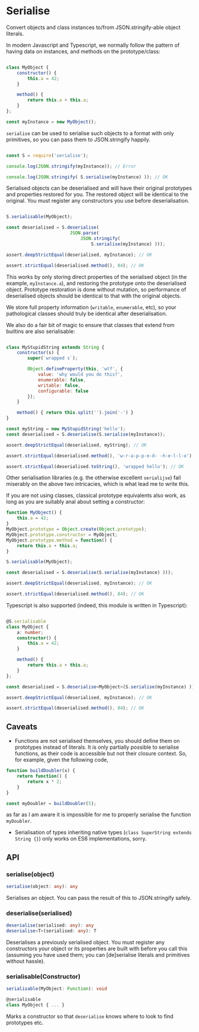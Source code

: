 # Serialise

Convert objects and class instances to/from JSON.stringify-able object literals.

In modern Javascript and Typescript, we normally follow the pattern of having data on instances, and methods on the prototype/class:

```js

class MyObject {
	constructor() {
		this.a = 42;
	}

	method() {
		return this.a + this.a;
	}
};

const myInstance = new MyObject();
```

`serialise` can be used to serialise such objects to a format with only primitives, so you can pass them to JSON.stringify happily.

```js

const S = require('serialise');

console.log(JSON.stringify(myInstance)); // Error

console.log(JSON.stringify( S.serialise(myInstance) )); // OK

```

Serialised objects can be deserialised and will have their original prototypes and properties restored for you. The restored object will be identical to the original. You must register any constructors you use before deserialisation.

```js

S.serialisable(MyObject);

const deserialised = S.deserialise(
						JSON.parse(
							JSON.stringify(
								S.serialise(myInstance) )));

assert.deepStrictEqual(deserialised, myInstance); // OK

assert.strictEqual(deserialised.method(), 84); // OK

```

This works by only storing direct properties of the serialised object (in the example, `myInstance.a`), and restoring the prototype onto the deserialised object. Prototype restoration is done without mutation, so performance of deserialised objects should be identical to that with the original objects.

We store full property information (`writable`, `enumerable`, etc), so your pathological classes should truly be identical after deserialisation.

We also do a fair bit of magic to ensure that classes that extend from builtins are also serialisable:

```js

class MyStupidString extends String {
	constructor(s) {
		super(`wrapped s`);

		Object.defineProperty(this, 'wtf', {
			value: 'why would you do this?',
			enumerable: false,
			writable: false,
			configurable: false
		});
	}

	method() { return this.split('').join('-') }
}

const myString = new MyStupidString('hello');
const deserialised = S.deserialise(S.serialise(myInstance));

assert.deepStrictEqual(deserialised, myString); // OK

assert.strictEqual(deserialised.method(), 'w-r-a-p-p-e-d- -h-e-l-l-o'); // OK

assert.strictEqual(deserialised.toString(), 'wrapped hello'); // OK

```

Other serialisation libraries (e.g. the otherwise excellent `serialijse`) fail miserably on the above two intricacies, which is what lead me to write this.

If you are not using classes, classical prototype equivalents also work, as long as you are suitably anal about setting a constructor:

```js
function MyObject() {
	this.a = 42;
}
MyObject.prototype = Object.create(Object.prototype);
MyObject.prototype.constructor = MyObject;
MyObject.prototype.method = function() {
	return this.a + this.a;
}

S.serialisable(MyObject);

const deserialised = S.deserialise(S.serialise(myInstance) )));

assert.deepStrictEqual(deserialised, myInstance); // OK

assert.strictEqual(deserialised.method(), 84); // OK
```

Typescript is also supported (indeed, this module is written in Typescript):

```ts

@S.serialisable
class MyObject {
	a: number;
	constructor() {
		this.a = 42;
	}

	method() {
		return this.a + this.a;
	}
};

const deserialised = S.deserialise<MyObject>(S.serialise(myInstance) )));

assert.deepStrictEqual(deserialised, myInstance); // OK

assert.strictEqual(deserialised.method(), 84); // OK

```

## Caveats

- Functions are not serialised themselves, you should define them on prototypes instead of literals. It is only partially possible to serialise functions, as their code is accessible but not their closure context. So, for example, given the following code,

```js
function buildDoubler(x) {
	return function() {
		return x * 2;
	}
}

const myDoubler = buildDoubler(5);
```

as far as I am aware it is impossible for me to properly serialise the function `myDoubler`.

- Serialisation of types inheriting native types (`class SuperString extends String {}`) only works on ES6 implementations, sorry.

## API

### serialise(object)

```ts
serialise(object: any): any
```

Serialises an object. You can pass the result of this to JSON.stringify safely.

### deserialise(serialised)

```ts
deserialise(serialised: any): any
deserialise<T>(serialised: any): T
```

Deserialises a previously serialised object. You must register any constructors your object or its properties are built with before you call this (assuming you have used them; you can [de]serialise literals and primitives without hassle).

### serialisable(Constructor)

```ts
serialisable(MyObject: Function): void
```

```ts
@serialisable
class MyObject { ... }
```

Marks a constructor so that `deserialise` knows where to look to find prototypes etc.

